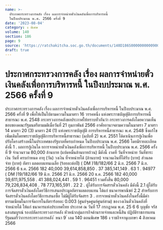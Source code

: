 ```yaml
---
name: >-
  ประกาศกระทรวงการคลัง เรื่อง ผลการจำหน่ายตั๋วเงินคลังเพื่อการบริหารหนี้
  ในปีงบประมาณ พ.ศ. 2566 ครั้งที่ 9
date: '2023-08-04'
category: ง พิเศษ
volume: 140
section: 186
page: 9
source: 'https://ratchakitcha.soc.go.th/documents/140D186S0000000000900.pdf'
draft: true
---
```


# ประกาศกระทรวงการคลัง เรื่อง ผลการจำหน่ายตั๋วเงินคลังเพื่อการบริหารหนี้ ในปีงบประมาณ พ.ศ. 2566 ครั้งที่ 9

ประกาศกระทรวงการคลัง เรื่อง ผลการจำหน่ายตั๋วเงินคลังเพื่อการบริหารหนี้ ในปีงบประมาณ พ.ศ. 2566 ครั้งที่ 9 เพื่อให้เป็นไปตามความในมาตรา 16 วรรคหนึ่ง แห่งพระราชบัญญัติการบริหารหนี้สาธารณะ พ.ศ. 2548 กระทรวงการคลังขอประกาศให้ทราบทั่วกันว่า กระทรวงการคลังโดยความเห็นชอบของคณะรัฐมนตรีตามมติเมื่อวันที่ 21 กุมภาพันธ์ 2566 อาศัยอานาจตามความในมาตรา 7 มาตรา 14 มาตรา 20 (3) มาตรา 24 (1) แห่งพระราชบัญญัติ การบริหารหนี้สาธารณะ พ.ศ. 2548 ซึ่งแก้ไขเพิ่มเติมโดยพระราชบัญญัติการบริหารหนี้สาธารณะ (ฉบับที่ 2) พ.ศ. 2551 ได้ดาเนินการกู้เงินเพื่อปรับโครงสร้างหนี้ในประเทศของรัฐบาลที่ครบกำหนด ในปีงบประมาณ พ.ศ. 2566 โดยมีรายละเอียด ดังนี้ 1 . ผลการกู้เงินโด ยการจาหน่ายตั๋วเงินคลังเพื่อการบริหารหนี้ ในปีงบประมาณ พ.ศ. 2566 ครั้งที่ 9 จำนวนรวม 80,000 ล้านบาท (แปดหมื่นล้านบาทถ้วน) มีดังนี้ งวดที่ วันที่จาหน่าย วันที่ชาระเงิน วันที่ ครบกำหนด อายุ (วัน) วงเงิน ที่จาหน่ายได้ (ล้านบาท) จานวนเงินที่ได้รับ (บาท) ส่วนลดจ่าย (บาท) อัตรา ผลตอบแทนเฉลี่ย (ร้อยละต่อปี) ( DM )18/182/66 2 มิ.ย. 2566 7 มิ.ย. 2566 6 ธ.ค. 2566 182 40,000 39,614,858,850 . 37 385,141,149 . 63 1 . 94977 ( DM )19/182/66 19 มิ.ย. 2566 21 มิ.ย. 2566 20 ธ.ค. 2566 182 40,000 39,611,975,558 . 41 388,024,441 . 59 1 . 96451 รวมทั้งสิ้น 80,000 79,226,834,408 . 78 773,165,591 . 22 2 . ผู้ได้รับการจัดสรรตั๋วเงินคลัง มีดังนี้ 2.1 ผู้ได้รับการจัดสรรตั๋วเงินคลังโดยวิธีการเสนอประมูลอัตราผลตอบแทน ได้แก่ ธนาคารพาณิชย์ 2.2 สำหรับการจัดสรรตั๋วเงินคลังโดยวิธีการเสนอซื้อ ไม่มีผู้ได้รับจัดสรร 3 . การจาหน่ายตั๋วเงินคลังในครั้งนี้มีค่าธรรมเนียมในการจัดการในอัตราร้อยละ 0.003 (ศูนย์จุดศูนย์ศูนย์สาม) ของวงเงินตั๋วเงินคลังที่จำหน่ายได้ ให้แก่ ธนาคารแห่งประเทศไทย ประกาศ ณ วันที่ 17 กรกฎาคม พ.ศ. 25 6 6 บุญชัย จรัสแสงสมบูรณ์ รองปลัดกระทรวงการคลัง หัวหน้ากลุ่มภารกิจด้านรายจ่ายและหนี้สิน ปฏิบัติราชการแทน รัฐมนตรีว่าการกระทรวงการคลัง ้ หนา 9 ่ เลม 140 ตอนพิเศษ 186 ง ราชกิจจานุเบกษา 4 สิงหาคม 2566
